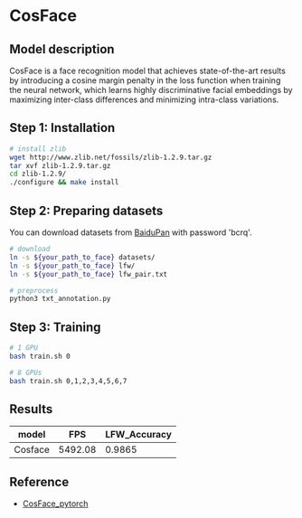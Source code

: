 # CosFace

## Model description

CosFace is a face recognition model that achieves state-of-the-art results by introducing a cosine margin penalty in the loss function when training the neural network, which learns highly discriminative facial embeddings by maximizing inter-class differences and minimizing intra-class variations.

## Step 1: Installation

```bash
# install zlib
wget http://www.zlib.net/fossils/zlib-1.2.9.tar.gz
tar xvf zlib-1.2.9.tar.gz
cd zlib-1.2.9/
./configure && make install
```

## Step 2: Preparing datasets

You can download datasets from [BaiduPan](https://pan.baidu.com/s/1qMxFR8H_ih0xmY-rKgRejw) with password 'bcrq'.

```bash
# download
ln -s ${your_path_to_face} datasets/
ln -s ${your_path_to_face} lfw/
ln -s ${your_path_to_face} lfw_pair.txt

# preprocess
python3 txt_annotation.py
```

## Step 3: Training

```bash
# 1 GPU
bash train.sh 0

# 8 GPUs
bash train.sh 0,1,2,3,4,5,6,7
```

## Results

|   model |    FPS | LFW_Accuracy     |
|---------|--------| -----------------|
| Cosface | 5492.08 | 0.9865          |

## Reference
- [CosFace_pytorch](https://github.com/MuggleWang/CosFace_pytorch)


